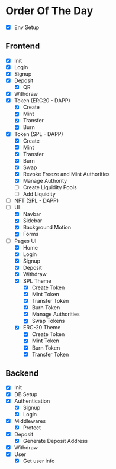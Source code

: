 # Order Of The Day

- [x] Env Setup

## Frontend

- [x] Init
- [x] Login
- [x] Signup
- [x] Deposit
  - [x] QR
- [x] Withdraw
- [x] Token (ERC20 - DAPP)
  - [x] Create
  - [x] Mint
  - [x] Transfer
  - [x] Burn
- [x] Token (SPL - DAPP)
  - [x] Create
  - [x] Mint
  - [x] Transfer
  - [x] Burn
  - [x] Swap
  - [x] Revoke Freeze and Mint Authorities
  - [x] Manage Authority
  - [ ] Create Liquidity Pools
  - [ ] Add Liquidity
- [ ] NFT (SPL - DAPP)
- [ ] UI
  - [x] Navbar
  - [x] Sidebar
  - [x] Background Motion
  - [x] Forms
- [ ] Pages UI
  - [x] Home
  - [x] Login
  - [x] Signup
  - [x] Deposit
  - [x] Withdraw
  - [x] SPL Theme
    - [x] Create Token
    - [x] Mint Token
    - [x] Transfer Token
    - [x] Burn Token
    - [x] Manage Authorities
    - [x] Swap Tokens
  - [x] ERC-20 Theme
    - [x] Create Token
    - [x] Mint Token
    - [x] Burn Token
    - [x] Transfer Token

## Backend

- [x] Init
- [x] DB Setup
- [x] Authentication
  - [x] Signup
  - [x] Login
- [x] Middlewares
  - [x] Protect
- [x] Deposit
  - [x] Generate Deposit Address
- [x] Withdraw
- [x] User
  - [x] Get user info
